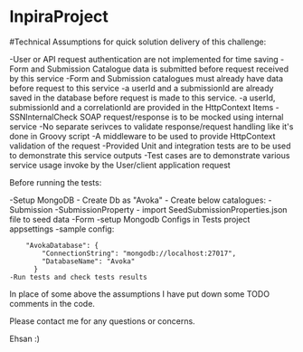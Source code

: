 # InpiraProject

#Technical Assumptions for quick solution delivery of this challenge:

-User or API request authentication are not implemented for time saving 
-Form and Submission Catalogue data is submitted before request received by this service
-Form and Submission catalogues must already have data before request to this service
-a userId and a submissionId are already saved in the database before request is made to this service.
-a userId, submissionId and a correlationId are provided in the HttpContext Items
-SSNInternalCheck SOAP request/response is to be mocked using internal service
-No separate serivces to validate response/request handling like it's done in Groovy script
-A middleware to be used to provide HttpContext validation of the request
-Provided Unit and integration tests are to be used to demonstrate this service outputs
-Test cases are to demonstrate various service usage invoke by the User/client application request


Before running the tests:

-Setup MongoDB 
	- Create Db as "Avoka"
	- Create below catalogues:
			-Submission
			-SubmissionProperty - import SeedSubmissionProperties.json file to seed data
			-Form
	-setup Mongodb Configs in Tests project appsettings
	-sample config:

		"AvokaDatabase": {
			"ConnectionString": "mongodb://localhost:27017",
			"DatabaseName": "Avoka"
		  }
	-Run tests and check tests results

In place of some above the assumptions I have put down some TODO comments in the code.

Please contact me for any questions or concerns.

Ehsan :)